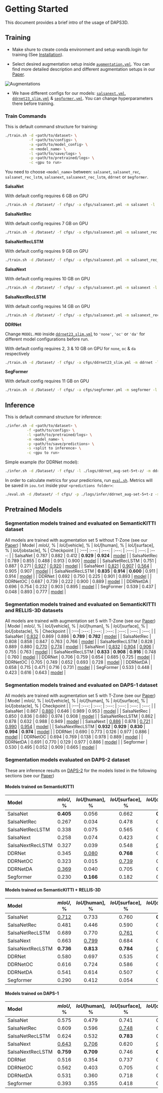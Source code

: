 # Getting Started
This document provides a brief intro of the usage of DAPS3D.
## Training
- Make shure to cteate conda environment and setup wandb.login for training (See [Installation](./INSTALL.md)).

- Select desired augmentation setup inside [`augmentation.yml`](./cfgs/augmentation.yml). You can find more detailed description and different augmentation setups in our [Paper](). 

![Augmentations](images/augs.png)

- We have different configs for our models: [`salsanext.yml`](./cfgs/salsanext.yml), [`ddrnet23_slim.yml`](./cfgs/ddrnet23_slim.yml) & [`segformer.yml`](./cfgs/segformer.yml). You can change hyperparameters there before training.

### Train Commands
This is default command structure for training:
```bash
./train.sh -d <path/to/dataset> \
           -f <path/to/configs> \
           -a <path/to/model_config> \
           -m <model_name> \
           -l <path/to/save/logs> \
           -p <path/to/pretrained/logs> \
           -c <gpu to run>
```
You need to choose `<model_name>` between: `salsanet`,  `salsanet_rec`, `salsanet_rec_lstm`, `salsanext`, `salsanext_rec_lstm`, `ddrnet` or s`egformer`.

**SalsaNet**

With default config requires 6 GB on GPU
```bash
./train.sh -d /Dataset/ -f cfgs/ -a cfgs/salsanext.yml -m salsanet -l ./logs/ -c 0
```

**SalsaNetRec**

With default config requires 7 GB on GPU
```bash
./train.sh -d /Dataset/ -f cfgs/ -a cfgs/salsanext.yml -m salsanet_rec -l ./logs/ -c 0
```
**SalsaNetRecLSTM**

With default config requires 9 GB on GPU
```bash
./train.sh -d /Dataset/ -f cfgs/ -a cfgs/salsanext.yml -m salsanet_rec_lstm -l ./logs/ -c 0
```
**SalsaNext**

With default config requires 10 GB on GPU
```bash
./train.sh -d /Dataset/ -f cfgs/ -a cfgs/salsanext.yml -m salsanext -l ./logs/ -c 0
```
**SalsaNextRecLSTM**

With default config requires 14 GB on GPU
```bash
./train.sh -d /Dataset/ -f cfgs/ -a cfgs/salsanext.yml -m salsanext_rec_lstm -l ./logs/ -c 0
```
**DDRNet**

Change `MODEL.MOD` inside [`ddrnet23_slim.yml`](./cfgs/ddrnet23_slim.yml) to `'none'`, `'oc'` or `'da'` for different model configurations before run. 

With default config requires 2, 3 & 10 GB on GPU for `none`, `oc` & `da` respectively 
```bash
./train.sh -d /Dataset/ -f cfgs/ -a cfgs/ddrnet23_slim.yml -m ddrnet -l ./logs/ -c 0
```
**SegFormer**

With default config requires 11 GB on GPU
```bash
./train.sh -d /Dataset/ -f cfgs/ -a cfgs/segformer.yml -m segformer -l ./logs/ -c 0
```

## Inference
This is default command structure for inference:
```bash
./infer.sh -d <path/to/dataset> \
          -f <path/to/configs> \
          -l <path/to/pretrained/logs> \
          -m <model_name> \
          -p <path/to/save/predictions> \
          -s <split to inference> \
          -c <gpu to run>
```
Simple example (for DDRNet model):
```bash
./infer.sh -d /Dataset/ -f cfgs/ -l ./logs/ddrnet_aug-set-5+t-z/ -m ddrnet  -p ./logs/infer/ddrnet_aug-set-5+t-z -s valid -c 0
```

In order to calculate metrics for your predicrions, run [`eval.sh`](./eval.sh). Metrics will be saved in `iou.txt` inside your `<predictions folder>`:
```bash
./eval.sh -d /Dataset/ -f cfgs/ -p ./logs/infer/ddrnet_aug-set-5+t-z -s valid
```
## Pretrained Models

### Segmentation models trained and evaluated on SemanticKITTI dataset
All models are trained with augmentation set 5 without T-Zone (see our [Paper]())
| Model | $mIoU$, % | $IoU$[vehicle], % | $IoU$[human], % | $IoU$[surface], % | $IoU$[obstacle], % | Checkpoint |
|   :---| :---:   |  :---: |    :---:   |    :---:   |    :---:   |    :---:   |
| SalsaNet | 0.787 | 0.882 | 0.412 | **0.929** | **0.924** | [model](https://drive.google.com/file/d/1eHKGhjuOZDUT3m6bEePGi8BfVAm3upp7/view?usp=share_link) |
| SalsaNetRec | 0.789 | 0.855 | 0.488 | 0.913 | 0.900 | [model](https://drive.google.com/file/d/1DKCu5bd1xLhY6TNnt9Vulw0KiLcu7PXr/view?usp=share_link) |
| SalsaNetRecLSTM | 0.751 | 0.887 | 0.271 | <ins>0.927</ins> | <ins>0.920</ins> | [model](https://drive.google.com/file/d/1m3UxiRSErxxgl9oy6wZFUF5op1pj6iC3/view?usp=share_link) |
| SalsaNext | <ins>0.821</ins> | <ins>0.907</ins> | <ins>0.564</ins> | 0.905 | 0.907 | [model](https://drive.google.com/file/d/1LE-xa_imnkMWfVaTl78j3OlkRZg9qq9p/view?usp=share_link) |
| SalsaNextRecLSTM | **0.835** | **0.914** | **0.600** | 0.911 | 0.914 | [model](https://drive.google.com/file/d/1JRGJVvGx3pqCcPT1J4gdVZmH8GsQIPbO/view?usp=sharing) |
| DDRNet | 0.692 | 0.750 | 0.225 | 0.901 | 0.893 | [model](https://drive.google.com/file/d/1RD-4-6xCefSY4WGdY6josGjTtmtWvPcB/view?usp=share_link) |
| DDRNetOC | 0.687 | 0.739 | 0.222 | 0.900 | 0.889 | [model](https://drive.google.com/file/d/1vkAu0caizss13hqXwB3pag9yiQ-Odykq/view?usp=share_link) |
| DDRNetDA | 0.696 | 0.754 | 0.232 | 0.903 | 0.895 | [model](https://drive.google.com/file/d/1v0B4CkkK92486dEAht4vfbOxpsDvCBhI/view?usp=share_link) |
| SegFormer | 0.539 | 0.437 | 0.048 | 0.893 | 0.777 | [model](https://drive.google.com/file/d/1hdFsG89KH3ArN7xtSgsbkE56tnUStJBR/view?usp=share_link) |

### Segmentation models trained and evaluated on SemanticKITTI and RELLIS-3D datasets
All models are trained with augmentation set 5 with T-Zone (see our [Paper]())
| Model | $mIoU$, % | $IoU$[vehicle], % | $IoU$[human], % | $IoU$[surface], % | $IoU$[obstacle], % | Checkpoint |
|   :---| :---:   |  :---: |    :---:   |    :---:   |    :---:   |    :---:   |
| SalsaNet | <ins>0.832</ins> | 0.869 | 0.886 | **0.789** | **0.782** | [model](https://drive.google.com/file/d/1R9VgcyXU8h5qpKdrbZiMbmY2KU0FAfVH/view?usp=share_link) |
| SalsaNetRec | 0.808 | 0.858 | 0.847 | 0.763 | 0.766 | [model](https://drive.google.com/file/d/123L5iXFJVZpGJEzNaeTmtbvcIo4Qos8s/view?usp=share_link) |
| SalsaNetRecLSTM | 0.828 | 0.889 | 0.880 | <ins>0.770</ins> | <ins>0.774</ins> | [model](https://drive.google.com/file/d/1oEtCUYobnxEAyuXJk43AXtADLdoR4cSk/view?usp=share_link) |
| SalsaNext | <ins>0.832</ins> | <ins>0.904</ins> | <ins>0.906</ins> | 0.755 | 0.763 | [model](https://drive.google.com/file/d/18KXyRIyKHi4FmdBeHoBCbmDkPgFD5Ywy/view?usp=share_link) |
| SalsaNextRecLSTM | **0.833** | **0.908** | **0.916** | 0.748 | 0.760 | [model](https://drive.google.com/file/d/1WE8gvxUsrK9H8ijBmMIwlfBqoLH9boXJ/view?usp=sharing) |
| DDRNet | 0.706 | 0.759 | 0.654 | 0.685 | 0.725 | [model](https://drive.google.com/file/d/1bmgiVIDdfawC4UIKXCSiZnKug3EewAiM/view?usp=share_link) |
| DDRNetOC | 0.705 | 0.749 | 0.652 | 0.693 | 0.728 | [model](https://drive.google.com/file/d/1zKepOpjfqYLhrgYX5DBG6WJEwsbvwb8g/view?usp=share_link) |
| DDRNetDA | 0.658 | 0.715 | 0.471 | 0.716 | 0.731 | [model](https://drive.google.com/file/d/1S-p7VbpBntdEXYGaIfuUDbf6V_Hy7dsw/view?usp=share_link) |
| SegFormer | 0.533 | 0.448 | 0.423 | 0.616 | 0.643 | [model](https://drive.google.com/file/d/1c-crMj1EsbSJ2s7m9O9K--wWAHO3sP5v/view?usp=share_link) |

### Segmentation models trained and evaluated on DAPS-1 dataset
All models are trained with augmentation set 5 with T-Zone (see our [Paper]())
| Model | $mIoU$, % | $IoU$[vehicle], % | $IoU$[human], % | $IoU$[surface], % | $IoU$[obstacle], % | Checkpoint |
|   :---| :---:   |  :---: |    :---:   |    :---:   |    :---:   |    :---:   |
| SalsaNet | 0.867 | <ins>0.880</ins> | 0.646 | 0.989 | 0.953 |  [model](https://drive.google.com/file/d/1MeoWM69f3uEh2jZ1NFlYShc5IEYa4G-1/view?usp=sharing) |
| SalsaNetRec | 0.850 | 0.836 | 0.680 | 0.974 | 0.908 |  [model](https://drive.google.com/file/d/1I6AfgG4pGJZ59cbZYK0xRkH9WNMkPq26/view?usp=share_link) |
| SalsaNetRecLSTM | 0.862 | 0.878 | 0.632 | 0.988 | 0.949 |  [model](https://drive.google.com/file/d/1cxwkEZ-BX4Acxg5k_v-ofjNlRRp8zECB/view?usp=share_link) |
| SalsaNext | <ins>0.886</ins> | 0.878 | <ins>0.721</ins> | <ins>0.990</ins> | <ins>0.954</ins> |  [model](https://drive.google.com/file/d/16StA3dg5TNIs3x2MODkmF1SauzdRWe1q/view?usp=share_link) |
| SalsaNextRecLSTM | **0.932** | **0.929** | **0.830** | **0.994** | **0.974** | [model](https://drive.google.com/file/d/1nS4ZmECE-Fm9QPI5dg1-UGBx1rIYwInm/view?usp=sharing) |
| DDRNet | 0.690 | 0.773 | 0.126 | 0.977 | 0.886 |  [model](https://drive.google.com/file/d/1i-7LPWBdkwwwmoOob4mhi63VPhwsT9IK/view?usp=share_link) |
| DDRNetOC | 0.694 | 0.769 | 0.138 | 0.978 | 0.889 |  [model](https://drive.google.com/file/d/1wA3bYyySH3vbl1bQJnBjVrbrotbg-tsH/view?usp=share_link) |
| DDRNetDA | 0.691 | 0.770 | 0.129 | 0.977 | 0.886 |  [model](https://drive.google.com/file/d/1QkuXkKsX6nJQVgZk-xYKDfWze1uk-kxW/view?usp=share_link) |
| Segformer | 0.530 | 0.495 | 0.052 | 0.909 | 0.665 |  [model](https://drive.google.com/file/d/1kW9KI6KRwh5eWn1XBMW-N3BMRhndSRzN/view?usp=share_link) |

### Segmentation models evaluated on DAPS-2 dataset
These are inference results on [DAPS-2](./DATASET.md#daps-2) for the models listed in the following sections (see our [Paper]())

#### Models trained on SemanticKITTI
| Model | $mIoU$, % | $IoU$[human], % | $IoU$[surface], % | $IoU$[obstacle], % | Checkpoint |
|   :---| :---:   |  :---: |    :---:   |    :---:   |    :---:   |
| SalsaNet | **0.405** | 0.056 | 0.662 | **0.498** | [model](https://drive.google.com/file/d/1eHKGhjuOZDUT3m6bEePGi8BfVAm3upp7/view?usp=share_link) |
| SalsaNetRec | 0.267 | 0.034 | 0.478 | 0.290 | [model](https://drive.google.com/file/d/1DKCu5bd1xLhY6TNnt9Vulw0KiLcu7PXr/view?usp=share_link) |
| SalsaNetRecLSTM | 0.338 | 0.075 | 0.565 | 0.373 | [model](https://drive.google.com/file/d/1m3UxiRSErxxgl9oy6wZFUF5op1pj6iC3/view?usp=share_link) |
| SalsaNext | 0.258 | 0.074 | 0.423 | 0.277 | [model](https://drive.google.com/file/d/1LE-xa_imnkMWfVaTl78j3OlkRZg9qq9p/view?usp=share_link) |
| SalsaNextRecLSTM | 0.327 | 0.039 | 0.548 | <ins>0.394</ins> | [model](https://drive.google.com/file/d/1JRGJVvGx3pqCcPT1J4gdVZmH8GsQIPbO/view?usp=sharing) |
| DDRNet | 0.345 | <ins>0.080</ins> | **0.768** | 0.187 | [model](https://drive.google.com/file/d/1RD-4-6xCefSY4WGdY6josGjTtmtWvPcB/view?usp=share_link) |
| DDRNetOC | 0.323 | 0.015 | <ins>0.739</ins> | 0.216 | [model](https://drive.google.com/file/d/1vkAu0caizss13hqXwB3pag9yiQ-Odykq/view?usp=share_link) |
| DDRNetDA | <ins>0.369</ins> | 0.040 | 0.705 | 0.361 | [model](https://drive.google.com/file/d/1v0B4CkkK92486dEAht4vfbOxpsDvCBhI/view?usp=share_link) |
| Segformer | 0.230 | **0.166** | 0.182 | 0.343 | [model](https://drive.google.com/file/d/1hdFsG89KH3ArN7xtSgsbkE56tnUStJBR/view?usp=share_link) |

#### Models trained on SemanticKITTI + RELLIS-3D
| Model | $mIoU$, % | $IoU$[human], % | $IoU$[surface], % | $IoU$[obstacle], % | Checkpoint |
|   :---| :---:   |  :---: |    :---:   |    :---:   |    :---:   |
| SalsaNet | <ins>0.712</ins> | 0.733 | 0.760 | **0.643** | [model](https://drive.google.com/file/d/1R9VgcyXU8h5qpKdrbZiMbmY2KU0FAfVH/view?usp=share_link) |
| SalsaNetRec | 0.481 | 0.446 | 0.590 | 0.406 | [model](https://drive.google.com/file/d/123L5iXFJVZpGJEzNaeTmtbvcIo4Qos8s/view?usp=share_link) |
| SalsaNetRecLSTM | 0.689 | 0.770 | <ins>0.761</ins> | 0.537 | [model](https://drive.google.com/file/d/1oEtCUYobnxEAyuXJk43AXtADLdoR4cSk/view?usp=share_link) |
| SalsaNext | 0.663 | <ins>0.799</ins> | 0.684 | 0.505 | [model](https://drive.google.com/file/d/18KXyRIyKHi4FmdBeHoBCbmDkPgFD5Ywy/view?usp=share_link) |
| SalsaNextRecLSTM | **0.736** | **0.813** | **0.784** | <ins>0.612</ins> | [model](https://drive.google.com/file/d/1WE8gvxUsrK9H8ijBmMIwlfBqoLH9boXJ/view?usp=sharing) |
| DDRNet | 0.580 | 0.697 | 0.535 | 0.509 | [model](https://drive.google.com/file/d/1bmgiVIDdfawC4UIKXCSiZnKug3EewAiM/view?usp=share_link) |
| DDRNetOC | 0.616 | 0.724 | 0.586 | 0.539 | [model](https://drive.google.com/file/d/1zKepOpjfqYLhrgYX5DBG6WJEwsbvwb8g/view?usp=share_link) |
| DDRNetDA | 0.541 | 0.614 | 0.507 | 0.503 | [model](https://drive.google.com/file/d/1S-p7VbpBntdEXYGaIfuUDbf6V_Hy7dsw/view?usp=share_link) |
| Segformer | 0.290 | 0.412 | 0.054 | 0.404 | [model](https://drive.google.com/file/d/1c-crMj1EsbSJ2s7m9O9K--wWAHO3sP5v/view?usp=share_link) |

#### Models trained on DAPS-1
| Model | $mIoU$, % | $IoU$[human], % | $IoU$[surface], % | $IoU$[obstacle], % | Checkpoint |
|   :---| :---:   |  :---: |    :---:   |    :---:   |    :---:   |
| SalsaNet | 0.575 | 0.479 | 0.741 | 0.504 | [model](https://drive.google.com/file/d/1MeoWM69f3uEh2jZ1NFlYShc5IEYa4G-1/view?usp=sharing) |
| SalsaNetRec | 0.609 | 0.596 | <ins>0.748</ins> | 0.482 | [model](https://drive.google.com/file/d/1I6AfgG4pGJZ59cbZYK0xRkH9WNMkPq26/view?usp=share_link) |
| SalsaNetRecLSTM | 0.624 | 0.532 | **0.783** | 0.557 | [model](https://drive.google.com/file/d/1cxwkEZ-BX4Acxg5k_v-ofjNlRRp8zECB/view?usp=share_link) |
| SalsaNext | <ins>0.643</ins> | <ins>0.706</ins> | 0.620 | <ins>0.602</ins> | [model](https://drive.google.com/file/d/16StA3dg5TNIs3x2MODkmF1SauzdRWe1q/view?usp=share_link) |
| SalsaNextRecLSTM | **0.759** | **0.709** | 0.746 | **0.823** | [model](https://drive.google.com/file/d/1nS4ZmECE-Fm9QPI5dg1-UGBx1rIYwInm/view?usp=sharing) |
| DDRNet | 0.516 | 0.354 | 0.737 | 0.458 | [model](https://drive.google.com/file/d/1i-7LPWBdkwwwmoOob4mhi63VPhwsT9IK/view?usp=share_link) |
| DDRNetOC | 0.562 | 0.403 | 0.705 | 0.577 | [model](https://drive.google.com/file/d/1wA3bYyySH3vbl1bQJnBjVrbrotbg-tsH/view?usp=share_link) |
| DDRNetDA | 0.531 | 0.360 | 0.718 | 0.515 | [model](https://drive.google.com/file/d/1QkuXkKsX6nJQVgZk-xYKDfWze1uk-kxW/view?usp=share_link) |
| Segformer | 0.393 | 0.355 | 0.418 | 0.407 | [model](https://drive.google.com/file/d/1kW9KI6KRwh5eWn1XBMW-N3BMRhndSRzN/view?usp=share_link) |

